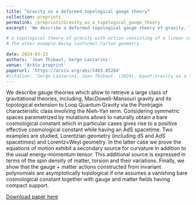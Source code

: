 ```yaml
---
title: "Gravity as a deformed topological gauge theory"
collection: preprints
permalink: /preprints/Gravity_as_a_topological_gauge_theory
excerpt: 'We describe a deformed topological gauge theory of gravity. The two examples studied are Lorentzian (including dS and AdS) and conformal geometry. We show the total gauge + matter action is perturbatively topological in the bare cosmological constant.'

# a topological theory of gravity with action consisting of a linear combination of the Euler and Pontrjagin numbers of the Manifold. Two examples are studied, the first being a Lorentzian Cartan geometry (dS and AdS spacetimes are particular cases).
# The other example being conformal Cartan geometry.

date: 2024-03-13
authors: 'Jean Thibaut, Serge Lazzarini'
venue: 'ArXiv preprint'
paperurl: 'https://arxiv.org/abs/2403.05284'
#citation: 'Serge Lazzarini, Jean Thibaut. (2024). &quot;Gravity as a topological gauge theory.&quot; <i>Preprint </i>. 1(1).'
---
```

<!-- We describe a topological theory of gravity by building an action from the Characteristic numbers of a manifold with Cartan geometry. 

Two geometries are studied : Lorentzian (includes dS and AdS) and Conformal.

For a Lorentzian geometry if one one only considers the Euler number we retrieve Mac-Dowell Mansouri gravity. Considering a linear combination of the Euler and Pontrjagin numbers as an action allows to retrieve the Holst term as well as a cosmological constant and Nieh-Yan, Pontrjagin, and Euler terms relative to spacetime curvature R and torsion T with only 4 free parameters corresponding to Newton's constant, the cosmological constant and the Barbero-Immirzi parameter as well as the coupling constant of the Nieh-Yan term.

The case of a Conformal geometry encapsulates the Lorentzian one since by specifying conditions on the Cartan connection we can retrieve the action obtained from Lorentzian geometry. -->

We describe gauge theories which allow to retrieve a large class of gravitational theories, including, MacDowell-Mansouri gravity and its topological extension to Loop Quantum Gravity via the Pontrjagin characteristic class involving the Nieh-Yan term. Considering symmetric spaces parametrized by mutations allows to naturally obtain a bare cosmological constant which in particular cases gives rise to a positive effective cosmological constant while having an AdS spacetime.
Two examples are studied, Lorentzian geometry (including dS and AdS spacetimes) and Lorentz×Weyl geometry. In the latter case we prove the equations of motion exhibit a secondary source for curvature in addition to the usual energy-momentum tensor. This additional source is expressed in terms of the spin density of matter, torsion and their variations.
Finally, we show that the gauge + matter actions constructed from invariant polynomials are asymptotically topological if one assumes a vanishing bare cosmological constant together with gauge and matter fields having compact support.

<!-- We describe gauge theories which allow to retrieve a large class of gravitational
theories, including, MacDowell-Mansouri gravity and its topological extension to
Loop Quantum Gravity via the Pontrjagin characteristic class involving the Nieh-
Yan term. Considering symmetric spaces parametrized by mutations allows to nat-
urally obtain a bare cosmological constant which in particular cases gives rise to a
positive effective cosmological constant while having an AdS spacetime.
Two examples are studied, Lorentzian geometry (including dS and AdS space-
times) and Lorentz×Weyl geometry. In the latter case we prove the equations of
motion exhibit a secondary source for curvature in addition to the usual energy-
momentum tensor. This additional source is expressed in terms of the spin density
of matter, torsion and their variations.
Finally, we show that the gauge + matter actions constructed from invariant
polynomials are asymptotically topological if one assumes a vanishing bare cosmo-
logical constant together with gauge and matter fields having compact support. -->

 [Download paper here](https://arxiv.org/pdf/2403.05284.pdf)

<!-- Recommended citation: Your Name, You. (2009). "Paper Title Number 1." <i>Journal 1</i>. 1(1). -->